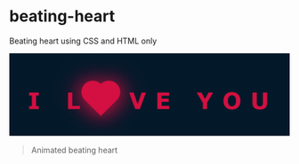 # beating-heart
Beating heart using CSS and HTML only

![Heart](./heart.png)

> Animated beating heart